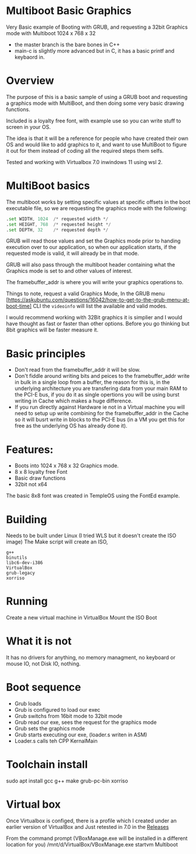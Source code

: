 # Multiboot Basic Graphics
Very Basic example of Booting with GRUB, and requesting a 32bit Graphics mode with Multiboot 1024 x 768 x 32

* the master branch is the bare bones in C++
* main-c is slightly more advanced but in C, it has a basic printf and keybaord in.

# Overview
The purpose of this is a basic sample of using a GRUB boot and requesting a graphics mode with MultiBoot, and then doing some very basic drawing functions.

Included is a loyalty free font, with example use so you can write stuff to screen in your OS.

The idea is that it will be a reference for people who have created their own OS and would like to add graphics to it, and want to use MultiBoot to figure it out for them instead of coding all the required steps them selfs. 

Tested and working with Virtualbox 7.0 inwindows 11 using wsl 2.

# MultiBoot basics
The multiboot works by setting specific values at specific offsets in the boot executable file, so we are requesting the graphics mode with the following:
```asm
.set WIDTH, 1024  /* requested width */
.set HEIGHT, 768  /* requested height */
.set DEPTH, 32    /* requested depth */
```

GRUB will read those values and set the Graphics mode prior to handing execution over to our application, so when our application starts, if the requested mode is valid, it will already be in that mode.

GRUB will also pass through the multiboot header containing what the Graphics mode is set to and other values of interest.

The framebuffer_addr is where you will write your graphics operations to.

Things to note, request a valid Graphics Mode, In the GRUB menu [https://askubuntu.com/questions/16042/how-to-get-to-the-grub-menu-at-boot-time] CLI the `videoinfo` will list the available and valid modes.

I would recommend working with 32Bit graphics it is simplier and I would have thought as fast or faster than other options. Before you go thinking but 8bit graphics will be faster measure it.

# Basic principles
* Don't read from the framebuffer_addr it will be slow.
* Don't fiddle around writing bits and peices to the framebuffer_addr write in bulk in a single loop from a buffer, the reason for this is, in the underlying architecture you are transfering data from your main RAM to the PCI-E bus, if you do it as single opertions you will be using burst writing in Cache which makes a huge difference.
* If you run directly against Hardware ie not in a Virtual machine you will need to setup up write combining for the framebuffer_addr in the Cache so it will busrt write in blocks to the PCI-E bus (in a VM you get this for free as the underlying OS has already done it).

# Features:
* Boots into 1024 x 768 x 32 Graphics mode.
* 8 x 8 loyalty free Font
* Basic draw functions
* 32bit not x64

The basic 8x8 font was created in TempleOS using the FontEd example.

# Building
Needs to be built under Linux (I tried WLS but it doesn't create the ISO image)
The Make script will create an ISO, 
```
g++ 
binutils 
libc6-dev-i386
VirtualBox 
grub-legacy 
xorriso
```


# Running
Create a new virtual machine in VirtualBox
Mount the ISO
Boot

# What it is not
It has no drivers for anything, no memory managment, no keyboard or mouse IO, not Disk IO, nothing.

# Boot sequence
* Grub loads
* Grub is configured to load our exec
* Grub switchs from 16bit mode to 32bit mode
* Grub read our exe, sees the request for the graphics mode
* Grub sets the graphics mode
* Grub starts executing our exe, (loader.s writen in ASM)
* Loader.s calls teh CPP KernalMain

# Toolchain install
sudo apt install gcc g++ make grub-pc-bin xorriso

# Virtual box
Once Virtualbox is configed, there is a profile which I created under an earlier version of VirtualBox and Just retested in 7.0 in the [Releases](https://github.com/Slapparoo/MultibootBasicGraphics/releases)

From the command prompt (VBoxManage.exe will be installed in a different location for you)
/mnt/d/VirtualBox/VBoxManage.exe startvm Multiboot
